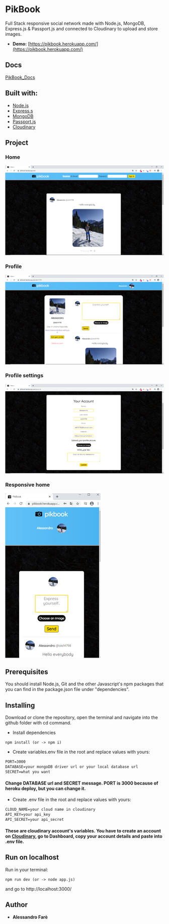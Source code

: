# PikBook

Full Stack responsive social network made with Node.js, MongoDB, Express.js &amp; Passport.js and connected to Cloudinary to upload and store images.

* **Demo:** [https://pikbook.herokuapp.com/](https://pikbook.herokuapp.com/)

## Docs

[PikBook_Docs](https://github.com/AlessandroFare/PikBook/blob/master/Docs_PikBook.pdf)

## Built with:

* [Node.js](https://cloudinary.com/)
* [Express.s](https://nodejs.org/en/)
* [MongoDB](https://www.mongodb.com/)
* [Passport.js](http://www.passportjs.org/)
* [Cloudinary](https://cloudinary.com/)

## Project

### Home

<img width="650" src="home.png">

### Profile

<img width="650" src="profile.png">

### Profile settings

<img width="650" src="account_update.png">

### Responsive home

<img src="responsive_home.png">
  
## Prerequisites

You should install Node.js, Git and the other Javascript's npm packages that you can find in the package.json file under "dependencies".

## Installing

Download or clone the repository, open the terminal and navigate into the github folder with cd command.

* Install dependencies

```
npm install (or -> npm i)
```

* Create variables.env file in the root and replace values with yours:

```
PORT=3000
DATABASE=your mongoDB driver url or your local database url
SECRET=what you want
```

#### Change DATABASE url and SECRET message. PORT is 3000 because of heroku deploy, but you can change it.

* Create .env file in the root and replace values with yours:

```
CLOUD_NAME=your cloud name in cloudinary
API_KEY=your api_key 
API_SECRET=your api_secret
```

#### These are cloudinary account's variables. You have to create an account on [Cloudinary](https://cloudinary.com/), go to Dashboard, copy your account details and paste into .env file.


## Run on localhost

Run in your terminal:

```
npm run dev (or -> node app.js)
```
and go to http://localhost:3000/

## Author

* **Alessandro Farè**
